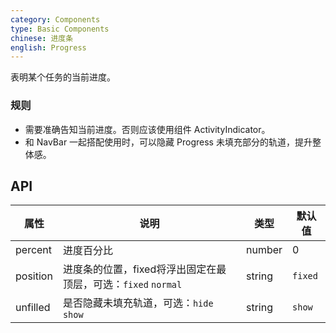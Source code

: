 ```yaml
---
category: Components
type: Basic Components
chinese: 进度条
english: Progress
---
```


表明某个任务的当前进度。

### 规则
- 需要准确告知当前进度。否则应该使用组件 ActivityIndicator。
- 和 NavBar 一起搭配使用时，可以隐藏 Progress 未填充部分的轨道，提升整体感。


## API

| 属性      | 说明           | 类型     | 默认值         |
|----------|---------------|----------|---------------|
| percent  | 进度百分比 | number | 0 |
| position   | 进度条的位置，fixed将浮出固定在最顶层，可选：`fixed` `normal` | string   | `fixed` |
| unfilled  | 是否隐藏未填充轨道，可选：`hide` `show` | string | `show` |
